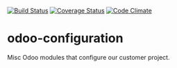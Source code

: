 [![Build Status](https://travis-ci.org/akretion/odoo-configuration.svg?branch=8.0)](https://travis-ci.org/akretion/odoo-configuration)
[![Coverage Status](https://coveralls.io/repos/github/akretion/odoo-configuration/badge.svg?branch=8.0)](https://coveralls.io/github/akretion/odoo-configuration?branch=8.0)
[![Code Climate](https://codeclimate.com/github/akretion/odoo-configuration/badges/gpa.svg)](https://codeclimate.com/github/akretion/odoo-configuration)


odoo-configuration
===================

Misc Odoo modules that configure our customer project.
